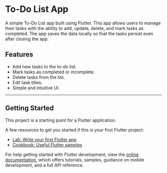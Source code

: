 # To-Do List App
A simple To-Do List app built using Flutter. This app allows users to manage their tasks with the ability to add, update, delete, and mark tasks as completed. The app saves the data locally so that the tasks persist even after closing the app.

## Features
- Add new tasks to the to-do list.
- Mark tasks as completed or incomplete.
- Delete tasks from the list.
- Edit task titles.
- Simple and intuitive UI.

---

## Getting Started

This project is a starting point for a Flutter application.

A few resources to get you started if this is your first Flutter project:

- [Lab: Write your first Flutter app](https://docs.flutter.dev/get-started/codelab)
- [Cookbook: Useful Flutter samples](https://docs.flutter.dev/cookbook)

For help getting started with Flutter development, view the
[online documentation](https://docs.flutter.dev/), which offers tutorials,
samples, guidance on mobile development, and a full API reference.
